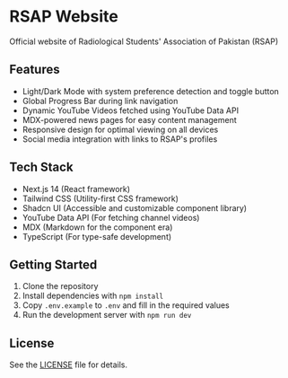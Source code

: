 # RSAP Website
Official website of Radiological Students' Association of Pakistan (RSAP)

## Features
- Light/Dark Mode with system preference detection and toggle button
- Global Progress Bar during link navigation
- Dynamic YouTube Videos fetched using YouTube Data API
- MDX-powered news pages for easy content management
- Responsive design for optimal viewing on all devices
- Social media integration with links to RSAP's profiles

## Tech Stack

- Next.js 14 (React framework)
- Tailwind CSS (Utility-first CSS framework)
- Shadcn UI (Accessible and customizable component library)
- YouTube Data API (For fetching channel videos)
- MDX (Markdown for the component era)
- TypeScript (For type-safe development)

## Getting Started

1. Clone the repository
2. Install dependencies with `npm install`
3. Copy `.env.example` to `.env` and fill in the required values
4. Run the development server with `npm run dev`

## License

See the [LICENSE](LICENSE) file for details.